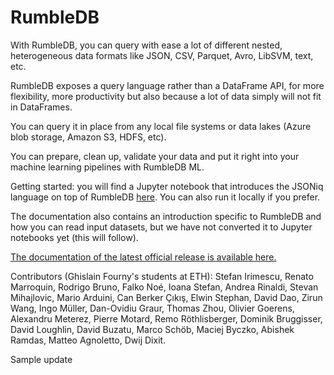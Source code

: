 # RumbleDB

With RumbleDB, you can query with ease a lot of different nested, heterogeneous data formats like JSON, CSV, Parquet, Avro, LibSVM, text, etc.

RumbleDB exposes a query language rather than a DataFrame API, for more flexibility, more productivity but also because a lot of data simply will not fit in DataFrames.

You can query it in place from any local file systems or data lakes (Azure blob storage, Amazon S3, HDFS, etc).

You can prepare, clean up, validate your data and put it right into your machine learning pipelines with RumbleDB ML.

Getting started: you will find a Jupyter notebook that introduces the JSONiq language on top of RumbleDB [here](https://colab.research.google.com/github/RumbleDB/rumble/blob/master/RumbleSandbox.ipynb). You can also run it locally if you prefer.

The documentation also contains an introduction specific to RumbleDB and how you can read input datasets, but we have not converted it to Jupyter notebooks yet (this will follow).

[The documentation of the latest official release is available here.](https://docs.rumbledb.org/)

Contributors (Ghislain Fourny's students at ETH): Stefan Irimescu, Renato Marroquin, Rodrigo Bruno, Falko Noé, Ioana Stefan, Andrea Rinaldi, Stevan Mihajlovic, Mario Arduini, Can Berker Çıkış, Elwin Stephan, David Dao, Zirun Wang, Ingo Müller, Dan-Ovidiu Graur, Thomas Zhou, Olivier Goerens, Alexandru Meterez, Pierre Motard, Remo Röthlisberger, Dominik Bruggisser, David Loughlin, David Buzatu, Marco Schöb, Maciej Byczko, Abishek Ramdas, Matteo Agnoletto, Dwij Dixit.

Sample update